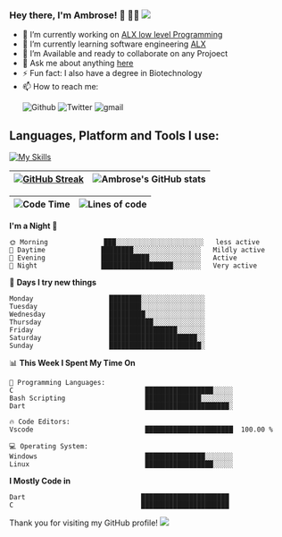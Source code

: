 ### Hey there, I'm Ambrose! 👋 👨‍💻 ![](https://komarev.com/ghpvc/?username=ambrosekol&style=plastic)

- 🔭 I’m currently working on [ALX low level Programming](https://github.com/Ambrosekol/printf)
- 🌱 I’m currently learning software engineering [ALX](https://www.alxafrica.com)
- 👯 I’m Available and ready to collaborate on any Projoect
- 💬 Ask me about anything [here](https://github.com/Ambrosekol/Ambrosekol/discussions)
- ⚡ Fun fact: I also have a degree in Biotechnology
- 📫 How to reach me:<p> <img src="https://img.shields.io/github/followers/ambrosekol?label=Ambrosekol&logo=Github&style=social" alt="Github"> <img src="https://img.shields.io/twitter/follow/ambrose_kol?style=social" alt="Twitter"> <img src="https://img.shields.io/badge/-kolus7381@gmail.com-red?style=social&logo=gmail&logoColor=red" alt="gmail"></p>

## Languages, Platform and Tools I use:
[![My Skills](https://skillicons.dev/icons?i=html,css,bash,dart,c,discord,firebase,flutter,github,git,instagram,linkedin,linux,stackoverflow,twitter,unreal,vscode,wordpress)](https://skillicons.dev)


| [![GitHub Streak](https://github-readme-streak-stats.herokuapp.com?user=ambrosekol&theme=dark&hide_border=true&border_radius=6.4&date_format=M%20j%5B%2C%20Y%5D&mode=daily&fire=EB0000&ring=31EB5D)](https://git.io/streak-stats) | ![Ambrose's GitHub stats](https://github-readme-stats.vercel.app/api?username=Ambrosekol&show_icons=true&theme=transparent) |
|-------|-------|



| ![Code Time](https://img.shields.io/badge/Code%20Time-201%20hrs%20-red) | ![Lines of code](https://img.shields.io/badge/Lines%20of%20of%20code-i've%20lost%20count-red) |
|---|----|


**I'm a Night 🦉** 

```text
🌞 Morning              ███░░░░░░░░░░░░░░░░░░░░░░   less active 
🌆 Daytime              ████████░░░░░░░░░░░░░░░░░   Mildly active
🌃 Evening              ████████████░░░░░░░░░░░░░   Active
🌙 Night                ██████████████████░░░░░░░   Very active
```
📅 **Days I try new things** 

```text
Monday                   ████████░░░░░░░░░░░░░░░░   
Tuesday                  ████████░░░░░░░░░░░░░░░░    
Wednesday                █████████░░░░░░░░░░░░░░░    
Thursday                 ███████████░░░░░░░░░░░░░    
Friday                   █████████████████░░░░░░░    
Saturday                 ██████████████████████░░    
Sunday                   ███████████████████████░    
```


📊 **This Week I Spent My Time On** 

```text
💬 Programming Languages: 
C                                 █████████████████░░░░░
Bash Scripting                    ██████████████░░░░░░░░
Dart                              █████████████████████░

🔥 Code Editors: 
Vscode                            ██████████████████████  100.00 % 

💻 Operating System: 
Windows                           ███████████████░░░░░░░
Linux                             █████████████████░░░░░
```

**I Mostly Code in** 

```text
Dart                             ██████████████████████
C                                ██████████████████████   
```




Thank you for visiting my GitHub profile!
![](https://hit.yhype.me/github/profile?user_id=27368902)

